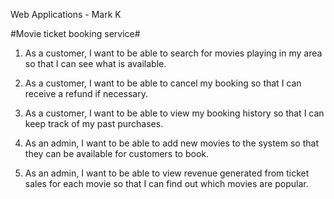 Web Applications - Mark K

#Movie ticket booking service#

1) As a customer, I want to be able to search for movies playing in my area so that I can see what is available.

2) As a customer, I want to be able to cancel my booking so that I can receive a refund if necessary.

3) As a customer, I want to be able to view my booking history so that I can keep track of my past purchases.

4) As an admin, I want to be able to add new movies to the system so that they can be available for customers to book.

5) As an admin, I want to be able to view revenue generated from ticket sales for each movie so that I can find out which movies are popular.
